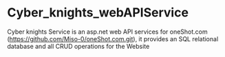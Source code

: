 # Cyber_knights_webAPIService
 
Cyber knights Service is an asp.net web API services for oneShot.com (https://github.com/Miso-0/oneShot.com.git), it provides an SQL relational database and all CRUD operations for the Website
